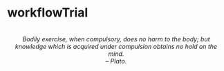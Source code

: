 # workflowTrial
<!-- QUOTE:START -->
<p align="center"><br><i>Bodily exercise, when compulsory, does no harm to the body; but knowledge which is acquired under compulsion obtains no hold on the mind.</i><br><i>– Plato.</i><br></p>
<!-- QUOTE:END -->

